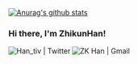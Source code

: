 [![Anurag's github stats](https://github-readme-stats.vercel.app//api?username=ZhikunHan&show_icons=true&theme=radical&repo=github-readme-stats)](https://github.com/anuraghazra/github-readme-stats)

### Hi there, I'm ZhikunHan!

<a href="https://twitter.com/Han_tiv/" target="_blank">
  <img src="https://img.shields.io/badge/Twitter-%231877F2.svg?&style=flat-square&logo=twitter&logoColor=white&color=071A2C" alt="Han_tiv | Twitter" align="left">
</a>
<a href="mailto:hanzk176@gmail.com" mailto="hanzk176@gmail.com" target="_blank">
  <img src="https://img.shields.io/badge/Gmail-%231877F2.svg?&style=flat-square&logo=gmail&logoColor=white&color=071A2C" alt="ZK Han | Gmail" align="left">
</a>
